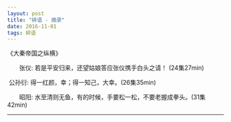 ```yaml
---
layout: post
title: "碎语 - 摘录"
date: 2016-11-01
tags: 碎语
---
```


《大秦帝国之纵横》

　　张仪: 若是平安归来，还望姑娘答应张仪携手白头之请！ (24集27min)

​	公孙衍: 得一红颜，幸；得一知己，大幸。(26集35min)

　　昭阳: 水至清则无鱼，有的时候，手要松一松，不要老握成拳头。(31集42min)

------
